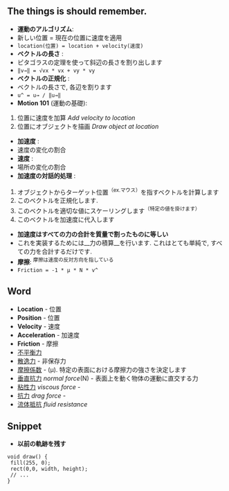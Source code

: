 ## The things is should remember.

- __運動のアルゴリズム__:
 - 新しい位置 = 現在の位置に速度を適用
 - `location(位置) = location + velocity(速度)`
- __ベクトルの長さ__ :
 - ピタゴラスの定理を使って斜辺の長さを割り出します
 - `‖v→‖ = √vx * vx + vy * vy`
- __ベクトルの正規化__ :
 - ベクトルの長さで, 各辺を割ります
 - `u^ = u→ / ‖u→‖`
- __Motion 101__ (運動の基礎):
 1. 位置に速度を加算 _Add velocity to location_
 1. 位置にオブジェクトを描画 _Draw object at location_
- __加速度__ :
 - 速度の変化の割合
- __速度__ :
 - 場所の変化の割合
- __加速度の対話的処理__ :
 1. オブジェクトからターゲット位置<sup>（ex.マウス）</sup>を指すベクトルを計算します
 1. このベクトルを正規化します.
 1. このベクトルを適切な値にスケーリングします<sup>（特定の値を掛けます）<sup>
 1. このベクトルを加速度に代入します
- __加速度はすべての力の合計を質量で割ったものに等しい__
 - これを実装するためには__力の積算__を行います. これはとても単純で, すべての力を合計するだけです.
- __摩擦__: <sup>摩擦は速度の反対方向を指している</sup>
 - `Friction = -1 * μ * N * v^`

## Word
- __Location__ - 位置
- __Position__ - 位置
- __Velocity__ - 速度
- __Acceleration__ - 加速度
- __Friction__ - 摩擦
- [不平衡力](https://kotobank.jp/word/%E4%B8%8D%E5%B9%B3%E8%A1%A1-776350)
- [散逸力](https://ja.wikipedia.org/wiki/%E6%95%A3%E9%80%B8) - 非保存力
- [摩擦係数](https://ja.wikipedia.org/wiki/%E6%91%A9%E6%93%A6%E5%8A%9B) - (μ). 特定の表面における摩擦力の強さを決定します
- [垂直抗力](https://ja.wikipedia.org/wiki/%E5%9E%82%E7%9B%B4%E6%8A%97%E5%8A%9B) _normal force_(N) - 表面上を動く物体の運動に直交する力
- [粘性力](https://ja.wikipedia.org/wiki/%E7%B2%98%E5%BA%A6) _viscous force_ - 
- [抗力](https://ja.wikipedia.org/wiki/%E6%8A%97%E5%8A%9B) _drag force_ - 
- [流体抵抗]() _fluid resistance_

## Snippet

- __以前の軌跡を残す__
```
void draw() {
 fill(255, 0);
 rect(0,0, width, height);
 // ...
}
```
